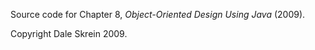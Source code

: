 Source code for Chapter 8, _Object-Oriented Design Using Java_ (2009).

Copyright Dale Skrein 2009.
